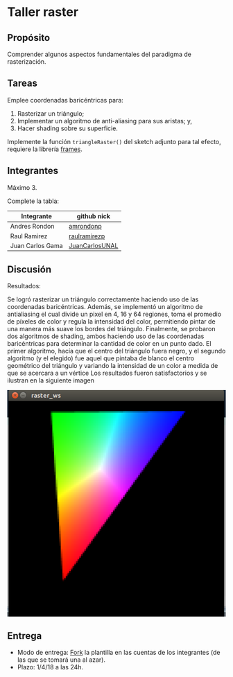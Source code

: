 # Taller raster

## Propósito

Comprender algunos aspectos fundamentales del paradigma de rasterización.

## Tareas

Emplee coordenadas baricéntricas para:

1. Rasterizar un triángulo;
2. Implementar un algoritmo de anti-aliasing para sus aristas; y,
3. Hacer shading sobre su superficie.

Implemente la función ```triangleRaster()``` del sketch adjunto para tal efecto, requiere la librería [frames](https://github.com/VisualComputing/framesjs/releases).

## Integrantes

Máximo 3.

Complete la tabla:

| Integrante | github nick |
|------------|-------------|
|Andres Rondon| [amrondonp](https://github.com/amrondonp)             |
|Raul Ramirez| [raulramirezp](https://github.com/raulramirezp)             |
|Juan Carlos Gama| [JuanCarlosUNAL](https://github.com/JuanCarlosUNAL)             |

## Discusión

Resultados:

Se logró rasterizar un triángulo correctamente haciendo 
uso de las coordenadas baricéntricas. Además, se 
implementó un algoritmo de antialiasing el cual 
divide un pixel en 4, 16 y 64 regiones, toma el 
promedio de píxeles de color y regula la intensidad 
del color, permitiendo pintar de una manera más suave 
los bordes del triángulo. Finalmente, se probaron dos algoritmos
de shading, ambos haciendo uso de las coordenadas baricéntricas para
determinar la cantidad de color en un punto dado. El primer
algoritmo, hacía que el centro del triángulo fuera negro, y el segundo
algoritmo (y el elegido) fue aquel que pintaba de blanco el centro geométrico
del triángulo y variando la intensidad de un color a medida de que se acercara a un vértice   Los resultados fueron satisfactorios y se ilustran en la siguiente imagen

![Resultado](image1.png)

## Entrega

* Modo de entrega: [Fork](https://help.github.com/articles/fork-a-repo/) la plantilla en las cuentas de los integrantes (de las que se tomará una al azar).
* Plazo: 1/4/18 a las 24h.
